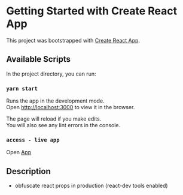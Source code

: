# Getting Started with Create React App

This project was bootstrapped with [Create React App](https://github.com/facebook/create-react-app).

## Available Scripts

In the project directory, you can run:

### `yarn start`

Runs the app in the development mode.\
Open [http://localhost:3000](http://localhost:3000) to view it in the browser.

The page will reload if you make edits.\
You will also see any lint errors in the console.

### `access - live app`

Open [App](https://603360235c726700073129fe--condescending-colden-da2b2a.netlify.app/) 

## Description
- obfuscate react props in production (react-dev tools enabled)
